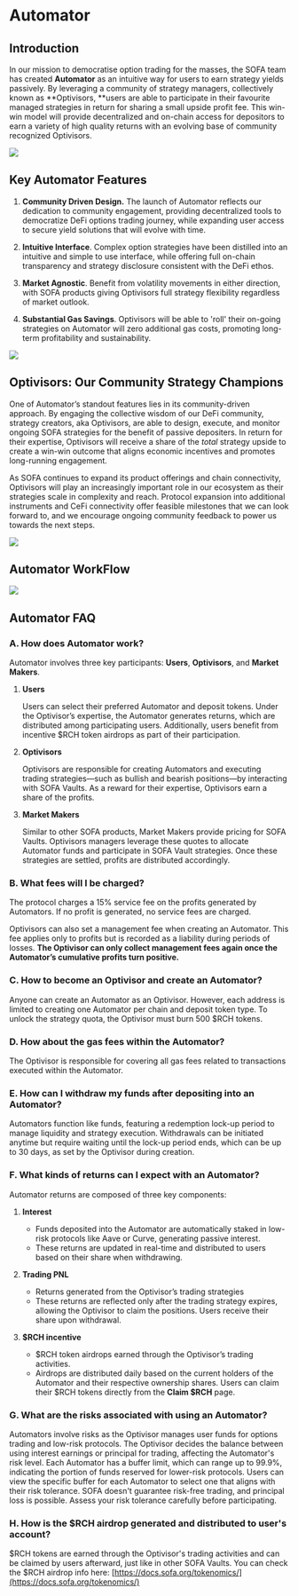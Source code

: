 # Automator

## Introduction

In our mission to democratise option trading for the masses, the SOFA team has created **Automator** as an intuitive way for users to earn strategy yields passively.  By leveraging a community of strategy managers, collectively known as **Optivisors, **users are able to participate in their favourite managed strategies in return for sharing a small upside profit fee.  This win-win model will provide decentralized and on-chain access for depositors to earn a variety of high quality returns with an evolving base of community recognized Optivisors.

![](../static/WpN2bQGaOoLbV5xAyAtuLyhXsWe.png)


## Key Automator Features

1. **Community Driven Design.**  The launch of Automator reflects our dedication to community engagement, providing decentralized tools to democratize DeFi options trading journey, while expanding user access to secure yield solutions that will evolve with time.

2. **Intuitive Interface**.  Complex option strategies have been distilled into an intuitive and simple to use interface, while offering full on-chain transparency and strategy disclosure consistent with the DeFi ethos.

3. **Market Agnostic**.  Benefit from volatility movements in either direction, with SOFA products giving Optivisors full strategy flexibility regardless of market outlook.

4. **Substantial Gas Savings**.  Optivisors will be able to 'roll' their on-going strategies on Automator will zero additional gas costs, promoting long-term profitability and sustainability.

![](../static/WhuobjfZ6oJLI7xIJxduEgXGsHe.png)


## Optivisors: Our Community Strategy Champions

One of Automator’s standout features lies in its community-driven approach.  By engaging the collective wisdom of our DeFi community, strategy creators, aka Optivisors, are able to design, execute, and monitor ongoing SOFA strategies for the benefit of passive depositers.  In return for their expertise, Optivisors will receive a share of the _total_ strategy upside to create a win-win outcome that aligns economic incentives and promotes long-running engagement.

As SOFA continues to expand its product offerings and chain connectivity, Optivisors will play an increasingly important role in our ecosystem as their strategies scale in complexity and reach.  Protocol expansion into additional instruments and CeFi connectivity offer feasible milestones that we can look forward to, and we encourage ongoing community feedback to power us towards the next steps.

![](../static/FaqsbCCa5oihmhx6SXFuuJfds7b.png)


## Automator WorkFlow

![](../static/automator_workflow.png)


## Automator FAQ

### A. How does Automator work?

Automator involves three key participants: **Users**, **Optivisors**, and **Market Makers**.

1. **Users**

   Users can select their preferred Automator and deposit tokens. Under the Optivisor’s expertise, the Automator generates returns, which are distributed among participating users. Additionally, users benefit from incentive $RCH token airdrops as part of their participation.

2. **Optivisors**

   Optivisors are responsible for creating Automators and executing trading strategies—such as bullish and bearish positions—by interacting with SOFA Vaults. As a reward for their expertise, Optivisors earn a share of the profits.
   
3. **Market Makers**

   Similar to other SOFA products, Market Makers provide pricing for SOFA Vaults. Optivisors managers leverage these quotes to allocate Automator funds and participate in SOFA Vault strategies. Once these strategies are settled, profits are distributed accordingly.

### B. What fees will I be charged?

The protocol charges a 15% service fee on the profits generated by Automators. If no profit is generated, no service fees are charged.

Optivisors can also set a management fee when creating an Automator. This fee applies only to profits but is recorded as a liability during periods of losses. **The Optivisor can only collect management fees again once the Automator’s cumulative profits turn positive.**

### C. How to become an Optivisor and create an Automator?

Anyone can create an Automator as an Optivisor. However, each address is limited to creating one Automator per chain and deposit token type. To unlock the strategy quota, the Optivisor must burn 500 $RCH tokens.

### D. How about the gas fees within the Automator?

The Optivisor is responsible for covering all gas fees related to transactions executed within the Automator.

### E. How can I withdraw my funds after depositing into an Automator?

Automators function like funds, featuring a redemption lock-up period to manage liquidity and strategy execution. Withdrawals can be initiated anytime but require waiting until the lock-up period ends, which can be up to 30 days, as set by the Optivisor during creation.

### F. What kinds of returns can I expect with an Automator?

Automator returns are composed of three key components:

1. **Interest**

   - Funds deposited into the Automator are automatically staked in low-risk protocols like Aave or Curve, generating passive interest.
   - These returns are updated in real-time and distributed to users based on their share when withdrawing.

2. **Trading PNL**

   - Returns generated from the Optivisor’s trading strategies
   - These returns are reflected only after the trading strategy expires, allowing the Optivisor to claim the positions. Users receive their share upon withdrawal.

3. **$RCH incentive**

   - $RCH token airdrops earned through the Optivisor’s trading activities.
   - Airdrops are distributed daily based on the current holders of the Automator and their respective ownership shares. Users can claim their $RCH tokens directly from the **Claim $RCH** page.

### G. What are the risks associated with using an Automator?

Automators involve risks as the Optivisor manages user funds for options trading and low-risk protocols. The Optivisor decides the balance between using interest earnings or principal for trading, affecting the Automator's risk level. Each Automator has a buffer limit, which can range up to 99.9%, indicating the portion of funds reserved for lower-risk protocols. Users can view the specific buffer for each Automator to select one that aligns with their risk tolerance. SOFA doesn't guarantee risk-free trading, and principal loss is possible. Assess your risk tolerance carefully before participating.

### H. How is the $RCH airdrop generated and distributed to user's account?

$RCH tokens are earned through the Optivisor's trading activities and can be claimed by users afterward, just like in other SOFA Vaults. You can check the $RCH airdrop info here: [https://docs.sofa.org/tokenomics/](https://docs.sofa.org/tokenomics/)
